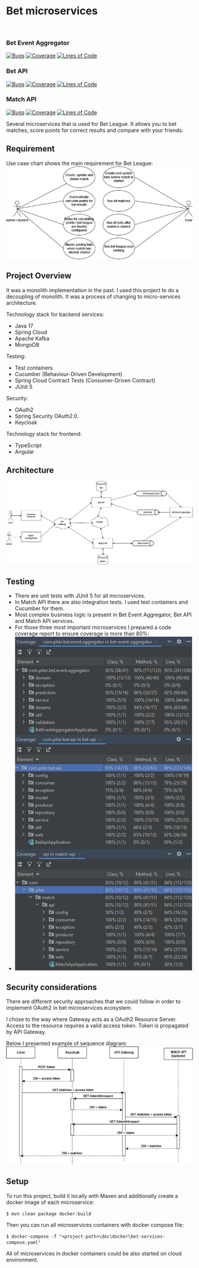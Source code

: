 # Bet microservices
[![<PiotrMichalowski96>](https://circleci.com/gh/PiotrMichalowski96/bet-microservices.svg?style=svg)](https://circleci.com/gh/PiotrMichalowski96/bet-microservices)

### Bet Event Aggregator
[![Bugs](https://sonarcloud.io/api/project_badges/measure?project=PiotrMichalowski96_bet-event-aggregator&metric=bugs)](https://sonarcloud.io/dashboard?id=PiotrMichalowski96_bet-event-aggregator)
[![Coverage](https://sonarcloud.io/api/project_badges/measure?project=PiotrMichalowski96_bet-event-aggregator&metric=coverage)](https://sonarcloud.io/dashboard?id=PiotrMichalowski96_bet-event-aggregator)
[![Lines of Code](https://sonarcloud.io/api/project_badges/measure?project=PiotrMichalowski96_bet-event-aggregator&metric=ncloc)](https://sonarcloud.io/dashboard?id=PiotrMichalowski96_bet-event-aggregator)

### Bet API
[![Bugs](https://sonarcloud.io/api/project_badges/measure?project=PiotrMichalowski96_bet-api&metric=bugs)](https://sonarcloud.io/dashboard?id=PiotrMichalowski96_bet-api)
[![Coverage](https://sonarcloud.io/api/project_badges/measure?project=PiotrMichalowski96_bet-api&metric=coverage)](https://sonarcloud.io/dashboard?id=PiotrMichalowski96_bet-api)
[![Lines of Code](https://sonarcloud.io/api/project_badges/measure?project=PiotrMichalowski96_bet-api&metric=ncloc)](https://sonarcloud.io/dashboard?id=PiotrMichalowski96_bet-api)

### Match API
[![Bugs](https://sonarcloud.io/api/project_badges/measure?project=PiotrMichalowski96_match-api&metric=bugs)](https://sonarcloud.io/dashboard?id=PiotrMichalowski96_match-api)
[![Coverage](https://sonarcloud.io/api/project_badges/measure?project=PiotrMichalowski96_match-api&metric=coverage)](https://sonarcloud.io/dashboard?id=PiotrMichalowski96_match-api)
[![Lines of Code](https://sonarcloud.io/api/project_badges/measure?project=PiotrMichalowski96_match-api&metric=ncloc)](https://sonarcloud.io/dashboard?id=PiotrMichalowski96_match-api)


Several microservices that is used for Bet League. It allows you to bet matches, score points for correct results and compare with your friends.

## Requirement
Use case chart shows the main requirement for Bet League:
![alt text](https://github.com/PiotrMichalowski96/bet-microservices/blob/master/doc/bet-microservices-requirements.png?raw=true)

## Project Overview
It was a monolith implementation in the past. I used this project to do a decoupling of monolith. It was a process of changing to micro-services architecture.

Technology stack for backend services:
- Java 17
- Spring Cloud
- Apache Kafka
- MongoDB

Testing:
- Test containers
- Cucumber (Behaviour-Driven Development)
- Spring Cloud Contract Tests (Consumer-Driven Contract)
- JUnit 5

Security:
- OAuth2
- Spring Security OAuth2.0.
- Keycloak

Technology stack for frontend:
- TypeScript
- Angular

## Architecture
![alt text](https://github.com/PiotrMichalowski96/bet-microservices/blob/master/doc/bet-microservices-architecture-3.png?raw=true)

## Testing
- There are unit tests with JUnit 5 for all microservices.
- In Match API there are also integration tests. I used test containers and Cucumber for them.
- Most complex business logic is present in Bet Event Aggregator, Bet API and Match API services.
- For those three most important microservices I prepared a code coverage report to ensure coverage is more than 80%:
- ![alt text](https://github.com/PiotrMichalowski96/bet-microservices/blob/master/doc/bet-microservices-code-coverage.png?raw=true)

## Security considerations
There are different security approaches that we could follow in order to implement OAuth2 in bet microservices ecosystem.

I chose to the way where Gateway acts as a OAuth2 Resource Server. Access to the resource requires a valid access token. Token is propagated by API Gateway.

Below I presented example of sequence diagram:
![alt text](https://github.com/PiotrMichalowski96/bet-microservices/blob/master/doc/oauth2-bets-sequence-diagram.png?raw=true)

## Setup
To run this project, build it locally with Maven and additionally create a docker image of each microservice:
```
$ mvn clean package docker:build
```
Then you can run all microservices containers with docker compose file:
```
$ docker-compose -f "<project-path>\doc\docker\bet-services-compose.yaml"
```
All of microservices in docker containers could be also started on cloud environment.